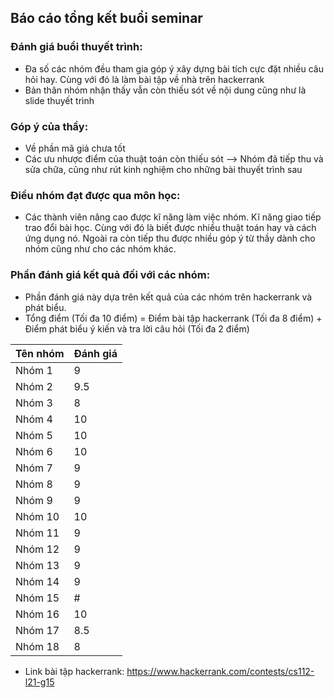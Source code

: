 ## Báo cáo tổng kết buổi seminar

### Đánh giá buổi thuyết trình:

- Đa số các nhóm đều tham gia góp ý xây dựng bài tích cực đặt nhiều câu hỏi hay. Cùng với đó là làm bài tập về nhà trên hackerrank 
- Bản thân nhóm nhận thấy vẫn còn thiếu sót về nội dung cũng như là slide thuyết trình
### Góp ý của thầy:

- Về phần mã giả chưa tốt
- Các ưu nhược điểm của thuật toán còn thiếu sót
--> Nhóm đã tiếp thu và sửa chữa, cũng như rút kinh nghiệm cho những bài thuyết trình sau

### Điều nhóm đạt được qua môn học:

- Các thành viên nâng cao được kĩ năng làm việc nhóm. Kĩ năng giao tiếp trao đổi bài học. Cùng với đó
là biết được nhiều thuật toán hay và cách ứng dụng nó. Ngoài ra còn tiếp thu được nhiều góp ý từ thầy 
dành cho nhóm cũng như cho các nhóm khác.

### Phần đánh giá kết quả đối với các nhóm:
  * Phần đánh giá này dựa trên kết quả của các nhóm trên hackerrank và phát biểu.
  * Tổng điểm (Tối đa 10 điểm) = Điểm bài tập hackerrank (Tối đa 8 điểm) + Điểm phát biểu ý kiến và tra lời câu hỏi (Tối đa 2 điểm)  
 
|**Tên nhóm**|**Đánh giá**|
|:---|:---|
|Nhóm 1|9|
|Nhóm 2|9.5|
|Nhóm 3|8|
|Nhóm 4|10|
|Nhóm 5|10|
|Nhóm 6|10|
|Nhóm 7|9|
|Nhóm 8|9|
|Nhóm 9|9|
|Nhóm 10|10|
|Nhóm 11|9|
|Nhóm 12|9|
|Nhóm 13|9|
|Nhóm 14|9|
|Nhóm 15|#|
|Nhóm 16|10|
|Nhóm 17|8.5|
|Nhóm 18|8|
 * Link bài tập hackerrank: https://www.hackerrank.com/contests/cs112-l21-g15
